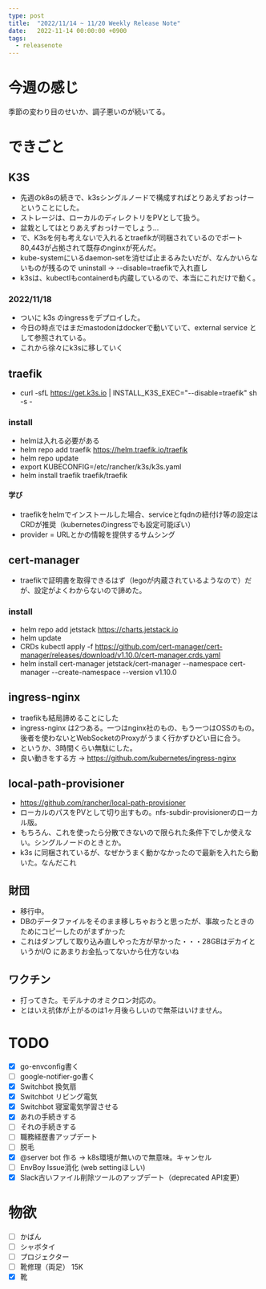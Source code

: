 ```yaml
---
type: post
title:  "2022/11/14 ~ 11/20 Weekly Release Note"
date:   2022-11-14 00:00:00 +0900
tags:
  - releasenote
---
```

# 今週の感じ

季節の変わり目のせいか、調子悪いのが続いてる。

# できごと

## K3S

* 先週のk8sの続きで、k3sシングルノードで構成すればとりあえずおっけーということにした。
* ストレージは、ローカルのディレクトリをPVとして扱う。
* 盆栽としてはとりあえずおっけーでしょう…
* で、K3sを何も考えないで入れるとtraefikが同梱されているのでポート80,443が占拠されて既存のnginxが死んだ。
* kube-systemにいるdaemon-setを消せば止まるみたいだが、なんかいらないものが残るので uninstall -> --disable=traefikで入れ直し
* k3sは、kubectlもcontainerdも内蔵しているので、本当にこれだけで動く。

### 2022/11/18

* ついに k3s のingressをデプロイした。
* 今日の時点ではまだmastodonはdockerで動いていて、external service として参照されている。
* これから徐々にk3sに移していく

## traefik

* curl -sfL https://get.k3s.io | INSTALL_K3S_EXEC="--disable=traefik" sh -s -

### install

* helmは入れる必要がある
* helm repo add traefik https://helm.traefik.io/traefik
* helm repo update
* export KUBECONFIG=/etc/rancher/k3s/k3s.yaml
* helm install traefik traefik/traefik

#### 学び

* traefikをhelmでインストールした場合、serviceとfqdnの紐付け等の設定はCRDが推奨（kubernetesのingressでも設定可能ぽい）
* provider = URLとかの情報を提供するサムシング

## cert-manager

* traefikで証明書を取得できるはず（legoが内蔵されているようなので）だが、設定がよくわからないので諦めた。

### install

* helm repo add jetstack https://charts.jetstack.io
* helm update
* CRDs kubectl apply -f https://github.com/cert-manager/cert-manager/releases/download/v1.10.0/cert-manager.crds.yaml
* helm install   cert-manager jetstack/cert-manager   --namespace cert-manager   --create-namespace --version v1.10.0

## ingress-nginx

* traefikも結局諦めることにした
* ingress-nginx は2つある。一つはnginx社のもの、もう一つはOSSのもの。 後者を使わないとWebSocketのProxyがうまく行かずひどい目に合う。
* というか、3時間くらい無駄にした。
* 良い動きをする方 → https://github.com/kubernetes/ingress-nginx

## local-path-provisioner

* https://github.com/rancher/local-path-provisioner
* ローカルのパスをPVとして切り出すもの。nfs-subdir-provisionerのローカル版。
* もちろん、これを使ったら分散できないので限られた条件下でしか使えない。シングルノードのときとか。
* k3s に同梱されているが、なぜかうまく動かなかったので最新を入れたら動いた。なんだこれ

## 財団

* 移行中。
* DBのデータファイルをそのまま移しちゃおうと思ったが、事故ったときのためにコピーしたのがまずかった
* これはダンプして取り込み直しやった方が早かった・・・28GBはデカイというかI/O にあまりお金払ってないから仕方ないね

## ワクチン

* 打ってきた。モデルナのオミクロン対応の。
* とはいえ抗体が上がるのは1ヶ月後らしいので無茶はいけません。

# TODO 

- [x] go-envconfig書く
- [ ] google-notifier-go書く
- [x] Switchbot 換気扇
- [x] Switchbot リビング電気
- [x] Switchbot 寝室電気学習させる
- [x] あれの手続きする
- [ ] それの手続きする
- [ ] 職務経歴書アップデート
- [ ] 脱毛
- [x] @server bot 作る -> k8s環境が無いので無意味。キャンセル
- [ ] EnvBoy Issue消化 (web settingほしい)
- [x] Slack古いファイル削除ツールのアップデート（deprecated API変更）

# 物欲

- [ ] かばん
- [ ] シャボタイ
- [ ] プロジェクター
- [ ] 靴修理（両足） 15K
- [x] 靴
